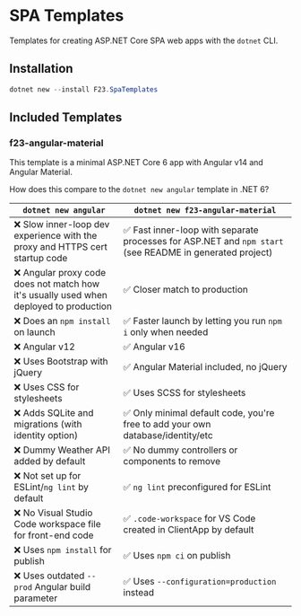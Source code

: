 # SPA Templates

Templates for creating ASP.NET Core SPA web apps with the `dotnet` CLI.

## Installation

```Powershell
dotnet new --install F23.SpaTemplates
```

## Included Templates

### f23-angular-material

This template is a minimal ASP.NET Core 6 app with Angular v14 and Angular Material.

How does this compare to the `dotnet new angular` template in .NET 6?

| `dotnet new angular` | `dotnet new f23-angular-material` |
| --- | --- |
| ❌ Slow inner-loop dev experience with the proxy and HTTPS cert startup code | ✅ Fast inner-loop with separate processes for ASP.NET and `npm start` (see README in generated project) |
| ❌ Angular proxy code does not match how it's usually used when deployed to production | ✅ Closer match to production |
| ❌ Does an `npm install` on launch | ✅ Faster launch by letting you run `npm i` only when needed |
| ❌ Angular v12 | ✅ Angular v16 |
| ❌ Uses Bootstrap with jQuery | ✅ Angular Material included, no jQuery |
| ❌ Uses CSS for stylesheets | ✅ Uses SCSS for stylesheets |
| ❌ Adds SQLite and migrations (with identity option) | ✅ Only minimal default code, you're free to add your own database/identity/etc |
| ❌ Dummy Weather API added by default | ✅ No dummy controllers or components to remove |
| ❌ Not set up for ESLint/`ng lint` by default | ✅ `ng lint` preconfigured for ESLint |
| ❌ No Visual Studio Code workspace file for front-end code | ✅ `.code-workspace` for VS Code created in ClientApp by default |
| ❌ Uses `npm install` for publish | ✅ Uses `npm ci` on publish |
| ❌ Uses outdated `--prod` Angular build parameter | ✅ Uses `--configuration=production` instead |

